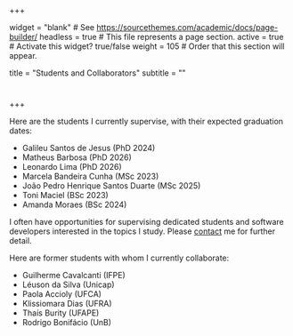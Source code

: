 +++

widget = "blank"  # See https://sourcethemes.com/academic/docs/page-builder/
headless = true  # This file represents a page section.
active = true  # Activate this widget? true/false
weight = 105  # Order that this section will appear.

title = "Students and Collaborators"
subtitle = ""

# 

+++

Here are the students I currently supervise, with their expected graduation dates:

* Galileu Santos de Jesus (PhD 2024)
* Matheus Barbosa (PhD 2026)
* Leonardo Lima (PhD 2026)
* Marcela Bandeira Cunha (MSc 2023)
* João Pedro Henrique Santos Duarte (MSc 2025)
* Toni Maciel (BSc 2023)
* Amanda Moraes (BSc 2024)

I often have opportunities for supervising dedicated students and software developers interested in the topics I study. Please [contact](#contact) me for further detail. 

Here are former students with whom I currently collaborate:

* Guilherme Cavalcanti (IFPE)
* Léuson da Silva (Unicap)
* Paola Accioly (UFCA)
* Klissiomara Dias (UFRA)
* Thaís Burity (UFAPE)
* Rodrigo Bonifácio (UnB)
